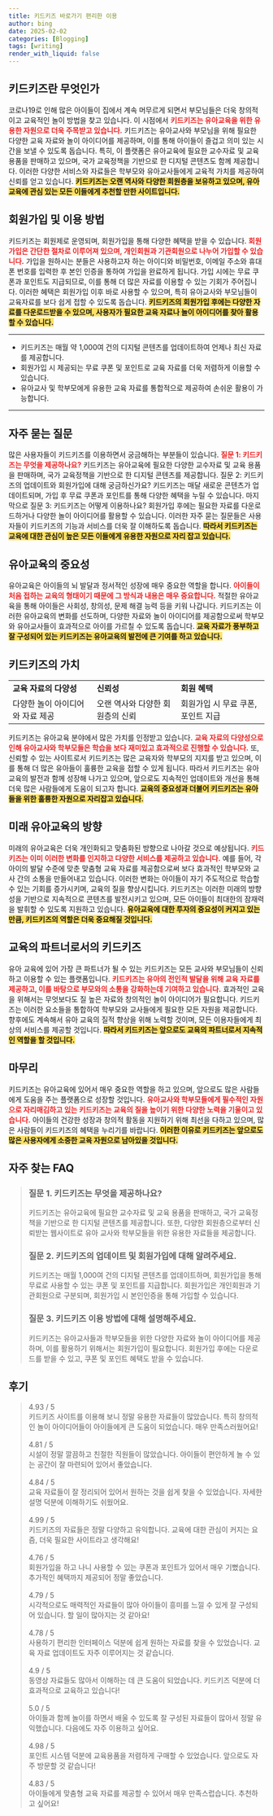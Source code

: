 ```yaml
---
title: 키드키즈 바로가기 편리한 이용
author: bing
date: 2025-02-02
categories: [Blogging]
tags: [writing]
render_with_liquid: false
---
```



<h2 id='키드키즈란 무엇인가'>키드키즈란 무엇인가</h2>

<p>코로나19로 인해 많은 아이들이 집에서 계속 머무르게 되면서 부모님들은 더욱 창의적이고 교육적인 놀이 방법을 찾고 있습니다. 이 시점에서 <b><span style="color: #ee2323;">키드키즈는 유아교육을 위한 유용한 자원으로 더욱 주목받고 있습니다.</span></b> 키드키즈는 유아교사와 부모님을 위해 필요한 다양한 교육 자료와 놀이 아이디어를 제공하며, 이를 통해 아이들이 즐겁고 의미 있는 시간을 보낼 수 있도록 돕습니다. 특히, 이 플랫폼은 유아교육에 필요한 교수자료 및 교육 용품을 판매하고 있으며, 국가 교육정책을 기반으로 한 디지털 콘텐츠도 함께 제공합니다. 이러한 다양한 서비스와 자료들은 학부모와 유아교사들에게 교육적 가치를 제공하여 신뢰를 얻고 있습니다. <b><span style="background-color: #ffe066;">키드키즈는 오랜 역사와 다양한 회원층을 보유하고 있으며, 유아 교육에 관심 있는 모든 이들에게 추천할 만한 사이트입니다.</span></b></p>

<h2 id='회원가입 및 이용 방법'>회원가입 및 이용 방법</h2>

<p>키드키즈는 회원제로 운영되며, 회원가입을 통해 다양한 혜택을 받을 수 있습니다. <b><span style="color: #ee2323;">회원가입은 간단한 절차로 이루어져 있으며, 개인회원과 기관회원으로 나누어 가입할 수 있습니다.</span></b> 가입을 원하시는 분들은 사용하고자 하는 아이디와 비밀번호, 이메일 주소와 휴대폰 번호를 입력한 후 본인 인증을 통하여 가입을 완료하게 됩니다. 가입 시에는 무료 쿠폰과 포인트도 지급되므로, 이를 통해 더 많은 자료를 이용할 수 있는 기회가 주어집니다. 이러한 혜택은 회원가입 이후 바로 사용할 수 있으며, 특히 유아교사와 부모님들이 교육자료를 보다 쉽게 접할 수 있도록 돕습니다. <b><span style="background-color: #ffe066;">키드키즈의 회원가입 후에는 다양한 자료를 다운로드받을 수 있으며, 사용자가 필요한 교육 자료나 놀이 아이디어를 찾아 활용할 수 있습니다.</span></b></p>

<hr />

<ul>
    <li>키드키즈는 매월 약 1,000여 건의 디지털 콘텐츠를 업데이트하여 언제나 최신 자료를 제공합니다.</li>
    <li>회원가입 시 제공되는 무료 쿠폰 및 포인트로 교육 자료를 더욱 저렴하게 이용할 수 있습니다.</li>
    <li>유아교사 및 학부모에게 유용한 교육 자료를 통합적으로 제공하여 손쉬운 활용이 가능합니다.</li>
</ul>

<hr />

<h2 id='자주 묻는 질문'>자주 묻는 질문</h2>

<p>많은 사용자들이 키드키즈를 이용하면서 궁금해하는 부분들이 있습니다. <b><span style="color: #ee2323;">질문 1: 키드키즈는 무엇을 제공하나요?</span></b> 키드키즈는 유아교육에 필요한 다양한 교수자료 및 교육 용품을 판매하며, 국가 교육정책을 기반으로 한 디지털 콘텐츠를 제공합니다. 질문 2: 키드키즈의 업데이트와 회원가입에 대해 궁금하신가요? 키드키즈는 매달 새로운 콘텐츠가 업데이트되며, 가입 후 무료 쿠폰과 포인트를 통해 다양한 혜택을 누릴 수 있습니다. 마지막으로 질문 3: 키드키즈는 어떻게 이용하나요? 회원가입 후에는 필요한 자료를 다운로드하거나 다양한 놀이 아이디어를 활용할 수 있습니다. 이러한 자주 묻는 질문들은 사용자들이 키드키즈의 기능과 서비스를 더욱 잘 이해하도록 돕습니다. <b><span style="background-color: #ffe066;">따라서 키드키즈는 교육에 대한 관심이 높은 모든 이들에게 유용한 자원으로 자리 잡고 있습니다.</span></b></p>

<h2 id='유아교육의 중요성'>유아교육의 중요성</h2>

<p>유아교육은 아이들의 뇌 발달과 정서적인 성장에 매우 중요한 역할을 합니다. <b><span style="color: #ee2323;">아이들이 처음 접하는 교육의 형태이기 때문에 그 방식과 내용은 매우 중요합니다.</span></b> 적절한 유아교육을 통해 아이들은 사회성, 창의성, 문제 해결 능력 등을 키워 나갑니다. 키드키즈는 이러한 유아교육의 변화를 선도하며, 다양한 자료와 놀이 아이디어를 제공함으로써 학부모와 유아교사들이 효과적으로 아이를 가르칠 수 있도록 돕습니다. <b><span style="background-color: #ffe066;">교육 자료가 풍부하고 잘 구성되어 있는 키드키즈는 유아교육의 발전에 큰 기여를 하고 있습니다.</span></b></p>

<h2 id='키드키즈의 가치'>키드키즈의 가치</h2>

<table>
    <tr>
        <td><b>교육 자료의 다양성</b></td>
        <td><b>신뢰성</b></td>
        <td><b>회원 혜택</b></td>
    </tr>
    <tr>
        <td>다양한 놀이 아이디어와 자료 제공</td>
        <td>오랜 역사와 다양한 회원층의 신뢰</td>
        <td>회원가입 시 무료 쿠폰, 포인트 지급</td>
    </tr>
</table>

<p>키드키즈는 유아교육 분야에서 많은 가치를 인정받고 있습니다. <b><span style="color: #ee2323;">교육 자료의 다양성으로 인해 유아교사와 학부모들은 학습을 보다 재미있고 효과적으로 진행할 수 있습니다.</span></b> 또, 신뢰할 수 있는 사이트로서 키드키즈는 많은 교육자와 학부모의 지지를 받고 있으며, 이를 통해 더 많은 유아들이 훌륭한 교육을 접할 수 있게 됩니다. 따라서 키드키즈는 유아교육의 발전과 함께 성장해 나가고 있으며, 앞으로도 지속적인 업데이트와 개선을 통해 더욱 많은 사람들에게 도움이 되고자 합니다. <b><span style="background-color: #ffe066;">교육의 중요성과 더불어 키드키즈는 유아들을 위한 훌륭한 자원으로 자리잡고 있습니다.</span></b></p>

<h2 id='미래 유아교육의 방향'>미래 유아교육의 방향</h2>

<p>미래의 유아교육은 더욱 개인화되고 맞춤화된 방향으로 나아갈 것으로 예상됩니다. <b><span style="color: #ee2323;">키드키즈는 이미 이러한 변화를 인지하고 다양한 서비스를 제공하고 있습니다.</span></b> 예를 들어, 각 아이의 발달 수준에 맞춘 맞춤형 교육 자료를 제공함으로써 보다 효과적인 학부모와 교사 간의 소통을 만들어내고 있습니다. 이러한 변화는 아이들이 자기 주도적으로 학습할 수 있는 기회를 증가시키며, 교육의 질을 향상시킵니다. 키드키즈는 이러한 미래의 방향성을 기반으로 지속적으로 콘텐츠를 발전시키고 있으며, 모든 아이들이 최대한의 잠재력을 발휘할 수 있도록 지원하고 있습니다. <b><span style="background-color: #ffe066;">유아교육에 대한 투자의 중요성이 커지고 있는 만큼, 키드키즈의 역할은 더욱 중요해질 것입니다.</span></b></p>

<h2 id='교육의 파트너로서의 키드키즈'>교육의 파트너로서의 키드키즈</h2>

<p>유아 교육에 있어 가장 큰 파트너가 될 수 있는 키드키즈는 모든 교사와 부모님들이 신뢰하고 이용할 수 있는 플랫폼입니다. <b><span style="color: #ee2323;">키드키즈는 유아의 전인적 발달을 위해 교육 자료를 제공하고, 이를 바탕으로 부모와의 소통을 강화하는데 기여하고 있습니다.</span></b> 효과적인 교육을 위해서는 무엇보다도 질 높은 자료와 창의적인 놀이 아이디어가 필요합니다. 키드키즈는 이러한 요소들을 통합하여 학부모와 교사들에게 필요한 모든 자원을 제공합니다. 향후에도 계속해서 유아 교육의 질적 향상을 위해 노력할 것이며, 모든 이용자들에게 최상의 서비스를 제공할 것입니다. <b><span style="background-color: #ffe066;">따라서 키드키즈는 앞으로도 교육의 파트너로서 지속적인 역할을 할 것입니다.</span></b></p>

<h2 id='마무리'>마무리</h2>

<p>키드키즈는 유아교육에 있어서 매우 중요한 역할을 하고 있으며, 앞으로도 많은 사람들에게 도움을 주는 플랫폼으로 성장할 것입니다. <b><span style="color: #ee2323;">유아교사와 학부모들에게 필수적인 자원으로 자리매김하고 있는 키드키즈는 교육의 질을 높이기 위한 다양한 노력을 기울이고 있습니다.</span></b> 아이들의 건강한 성장과 창의적 활동을 지원하기 위해 최선을 다하고 있으며, 많은 사람들이 키드키즈의 혜택을 누리기를 바랍니다. <b><span style="background-color: #ffe066;">이러한 이유로 키드키즈는 앞으로도 많은 사용자에게 소중한 교육 자원으로 남아있을 것입니다.</span></b></p>


<h2 id='자주_찾는_FAQ'>자주 찾는 FAQ</h2>
<div itemscope="" itemtype="https://schema.org/FAQPage"> 
<blockquote> 
<div itemscope="" itemprop="mainEntity" itemtype="https://schema.org/Question"> 
<h3 itemprop="name">질문 1. 키드키즈는 무엇을 제공하나요?</h3> 
<div itemscope="" itemprop="acceptedAnswer" itemtype="https://schema.org/Answer"> 
<span itemprop="text"> 
<p>키드키즈는 유아교육에 필요한 교수자료 및 교육 용품을 판매하고, 국가 교육정책을 기반으로 한 디지털 콘텐츠를 제공합니다. 또한, 다양한 회원층으로부터 신뢰받는 웹사이트로 유아 교사와 학부모들을 위한 유용한 자료들을 제공합니다.</p> 
</span> 
</div> 
</div> 
<div itemscope="" itemprop="mainEntity" itemtype="https://schema.org/Question"> 
<h3 itemprop="name">질문 2. 키드키즈의 업데이트 및 회원가입에 대해 알려주세요.</h3> 
<div itemscope="" itemprop="acceptedAnswer" itemtype="https://schema.org/Answer"> 
<span itemprop="text"> 
<p>키드키즈는 매월 1,000여 건의 디지털 콘텐츠를 업데이트하며, 회원가입을 통해 무료로 사용할 수 있는 쿠폰 및 포인트를 지급합니다. 회원가입은 개인회원과 기관회원으로 구분되며, 회원가입 시 본인인증을 통해 가입할 수 있습니다.</p> 
</span> 
</div> 
</div> 
<div itemscope="" itemprop="mainEntity" itemtype="https://schema.org/Question"> 
<h3 itemprop="name">질문 3. 키드키즈 이용 방법에 대해 설명해주세요.</h3> 
<div itemscope="" itemprop="acceptedAnswer" itemtype="https://schema.org/Answer"> 
<span itemprop="text"> 
<p>키드키즈는 유아교사들과 학부모들을 위한 다양한 자료와 놀이 아이디어를 제공하며, 이를 활용하기 위해서는 회원가입이 필요합니다. 회원가입 후에는 다운로드를 받을 수 있고, 쿠폰 및 포인트 혜택도 받을 수 있습니다.</p> 
</span> 
</div> 
</div> 
</blockquote> 
</div>
<h2 id='후기'>후기</h2>
<div itemscope itemtype="https://schema.org/Product">
  <blockquote>
  <div itemprop="review" itemscope itemtype="https://schema.org/Review">
      <div itemprop="reviewRating" itemscope itemtype="https://schema.org/Rating"> 
          <span itemprop="ratingValue">4.93</span> / <span itemprop="bestRating">5</span> 
      </div>
      <span itemprop="reviewBody">키드키즈 사이트를 이용해 보니 정말 유용한 자료들이 많았습니다. 특히 창의적인 놀이 아이디어들이 아이들에게 큰 도움이 되었습니다. 매우 만족스러웠어요!</span>
  </div>
  <br>
  <div itemprop="review" itemscope itemtype="https://schema.org/Review">
      <div itemprop="reviewRating" itemscope itemtype="https://schema.org/Rating"> 
          <span itemprop="ratingValue">4.81</span> / <span itemprop="bestRating">5</span> 
      </div>
      <span itemprop="reviewBody">시설이 정말 깔끔하고 친절한 직원들이 많았습니다. 아이들이 편안하게 놀 수 있는 공간이 잘 마련되어 있어서 좋았습니다.</span>
  </div>
  <br>
  <div itemprop="review" itemscope itemtype="https://schema.org/Review">
      <div itemprop="reviewRating" itemscope itemtype="https://schema.org/Rating"> 
          <span itemprop="ratingValue">4.84</span> / <span itemprop="bestRating">5</span> 
      </div>
      <span itemprop="reviewBody">교육 자료들이 잘 정리되어 있어서 원하는 것을 쉽게 찾을 수 있었습니다. 자세한 설명 덕분에 이해하기도 쉬웠어요.</span>
  </div>
  <br>
  <div itemprop="review" itemscope itemtype="https://schema.org/Review">
      <div itemprop="reviewRating" itemscope itemtype="https://schema.org/Rating"> 
          <span itemprop="ratingValue">4.99</span> / <span itemprop="bestRating">5</span> 
      </div>
      <span itemprop="reviewBody">키드키즈의 자료들은 정말 다양하고 유익합니다. 교육에 대한 관심이 커지는 요즘, 더욱 필요한 사이트라고 생각해요!</span>
  </div>
  <br>
  <div itemprop="review" itemscope itemtype="https://schema.org/Review">
      <div itemprop="reviewRating" itemscope itemtype="https://schema.org/Rating"> 
          <span itemprop="ratingValue">4.76</span> / <span itemprop="bestRating">5</span> 
      </div>
      <span itemprop="reviewBody">회원가입을 하고 나니 사용할 수 있는 쿠폰과 포인트가 있어서 매우 기뻤습니다. 추가적인 혜택까지 제공되어 정말 좋았습니다.</span>
  </div>
  <br>
  <div itemprop="review" itemscope itemtype="https://schema.org/Review">
      <div itemprop="reviewRating" itemscope itemtype="https://schema.org/Rating"> 
          <span itemprop="ratingValue">4.79</span> / <span itemprop="bestRating">5</span> 
      </div>
      <span itemprop="reviewBody">시각적으로도 매력적인 자료들이 많아 아이들이 흥미를 느낄 수 있게 잘 구성되어 있습니다. 할 일이 많아지는 것 같아요!</span>
  </div>
  <br>
  <div itemprop="review" itemscope itemtype="https://schema.org/Review">
      <div itemprop="reviewRating" itemscope itemtype="https://schema.org/Rating"> 
          <span itemprop="ratingValue">4.78</span> / <span itemprop="bestRating">5</span> 
      </div>
      <span itemprop="reviewBody">사용하기 편리한 인터페이스 덕분에 쉽게 원하는 자료를 찾을 수 있었습니다. 교육 자료 업데이트도 자주 이루어지는 것 같습니다.</span>
  </div>
  <br>
  <div itemprop="review" itemscope itemtype="https://schema.org/Review">
      <div itemprop="reviewRating" itemscope itemtype="https://schema.org/Rating"> 
          <span itemprop="ratingValue">4.9</span> / <span itemprop="bestRating">5</span> 
      </div>
      <span itemprop="reviewBody">동영상 자료들도 많아서 이해하는 데 큰 도움이 되었습니다. 키드키즈 덕분에 더 효과적으로 교육하고 있습니다!</span>
  </div>
  <br>
  <div itemprop="review" itemscope itemtype="https://schema.org/Review">
      <div itemprop="reviewRating" itemscope itemtype="https://schema.org/Rating"> 
          <span itemprop="ratingValue">5.0</span> / <span itemprop="bestRating">5</span> 
      </div>
      <span itemprop="reviewBody">아이들과 함께 놀이를 하면서 배울 수 있도록 잘 구성된 자료들이 많아서 정말 유익했습니다. 다음에도 자주 이용하고 싶어요.</span>
  </div>
  <br>
  <div itemprop="review" itemscope itemtype="https://schema.org/Review">
      <div itemprop="reviewRating" itemscope itemtype="https://schema.org/Rating"> 
          <span itemprop="ratingValue">4.98</span> / <span itemprop="bestRating">5</span> 
      </div>
      <span itemprop="reviewBody">포인트 시스템 덕분에 교육용품을 저렴하게 구매할 수 있었습니다. 앞으로도 자주 방문할 것 같습니다!</span>
  </div>
  <br>
  <div itemprop="review" itemscope itemtype="https://schema.org/Review">
      <div itemprop="reviewRating" itemscope itemtype="https://schema.org/Rating"> 
          <span itemprop="ratingValue">4.83</span> / <span itemprop="bestRating">5</span> 
      </div>
      <span itemprop="reviewBody">아이들에게 맞춤형 교육 자료를 제공할 수 있어서 매우 만족스럽습니다. 추천하고 싶어요!</span>
  </div>
  </blockquote>
</div>
